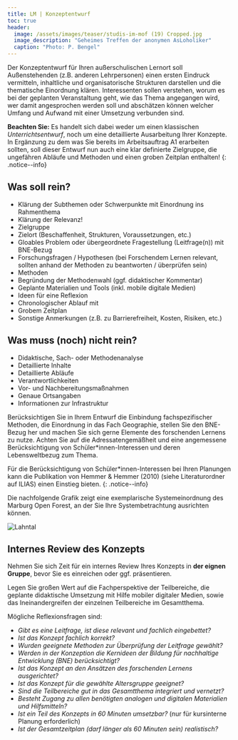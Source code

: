 ```yaml
---
title: LM | Konzeptentwurf
toc: true
header:
  image: /assets/images/teaser/studis-im-mof (19) Cropped.jpg
  image_description: "Geheimes Treffen der anonymen AsLoholiker"
  caption: "Photo: P. Bengel"
---
```



Der Konzeptentwurf für Ihren außerschulischen Lernort soll Außenstehenden (z.B. anderen Lehrpersonen) einen ersten Eindruck vermitteln, inhaltliche und organisatorische Strukturen darstellen und die thematische Einordnung klären. 
Interessenten sollen verstehen, worum es bei der geplanten Veranstaltung geht, wie das Thema angegangen wird, wer damit angesprochen werden soll und abschätzen können welcher Umfang und Aufwand mit einer Umsetzung verbunden sind.  

**Beachten Sie:** Es handelt sich dabei weder um einen klassischen *Unterrichtsentwurf*, noch um eine detaillierte Ausarbeitung Ihrer Konzepte. <br>
In Ergänzung zu dem was Sie bereits im Arbeitsauftrag A1 erarbeiten sollten, 
soll dieser Entwurf nun auch eine klar definierte Zielgruppe, die ungefähren Abläufe und Methoden und einen groben Zeitplan enthalten! 
{: .notice--info}
    

## Was soll rein?
-	Klärung der Subthemen oder Schwerpunkte mit Einordnung ins Rahmenthema 
-	Klärung der Relevanz!
-	Zielgruppe
-	Zielort (Beschaffenheit, Strukturen, Voraussetzungen, etc.)
-	Gloables Problem oder übergeordnete Fragestellung (Leitfrage(n)) mit BNE-Bezug
-	Forschungsfragen / Hypothesen (bei Forschendem Lernen relevant, sollten anhand der Methoden zu beantworten / überprüfen sein)
-	Methoden 
-	Begründung der Methodenwahl (ggf. didaktischer Kommentar)
-	Geplante Materialien und Tools (inkl. mobile digitale Medien)
-	Ideen für eine Reflexion
-	Chronologischer Ablauf mit
-	Grobem Zeitplan
-	Sonstige Anmerkungen (z.B. zu Barrierefreiheit, Kosten, Risiken, etc.)

## Was muss (noch) nicht rein?
-	Didaktische, Sach- oder Methodenanalyse
-	Detaillierte Inhalte
-	Detaillierte Abläufe
-	Verantwortlichkeiten
-	Vor- und Nachbereitungsmaßnahmen
-	Genaue Ortsangaben
-	Informationen zur Infrastruktur

Berücksichtigen Sie in Ihrem Entwurf die Einbindung fachspezifischer Methoden, die Einordnung in das Fach Geographie, stellen Sie den BNE-Bezug her und machen Sie sich gerne Elemente des forschenden Lernens zu nutze. 
Achten Sie auf die Adressatengemäßheit und eine angemessene Berücksichtigung von Schüler*innen-Interessen und deren Lebensweltbezug zum Thema.

Für die Berücksichtigung von Schüler*innen-Interessen bei Ihren Planungen kann die Publikation von Hemmer & Hemmer (2010) (siehe Literaturordner auf ILIAS) einen Einstieg bieten. 
{: .notice--info}

Die nachfolgende Grafik zeigt eine exemplarische Systemeinordnung des Marburg Open Forest, an der Sie Ihre Systembetrachtung ausrichten können.
<br>

![Lahntal]({{site.baseurl}}/assets/images/oekosystem_uniwald.png)


## Internes Review des Konzepts
Nehmen Sie sich Zeit für ein internes Review Ihres Konzepts in **der eignen Gruppe**, bevor Sie es einreichen oder ggf. präsentieren.

Legen Sie großen Wert auf die Fachperspektive der Teilbereiche, die geplante didaktische Umsetzung mit Hilfe mobiler digitaler Medien, sowie das Ineinandergreifen der einzelnen Teilbereiche im Gesamtthema.

Mögliche Reflexionsfragen sind:

* *Gibt es eine Leitfrage, ist diese relevant und fachlich eingebettet?*
* *Ist das Konzept fachlich korrekt?*
* *Wurden geeignete Methoden zur Überprüfung der Leitfrage gewählt?*
* *Werden in der Konzeption die Kernideen der Bildung für nachhaltige Entwicklung (BNE) berücksichtigt?*
* *Ist das Konzept an den Ansätzen des forschenden Lernens ausgerichtet?*
* *Ist das Konzept für die gewählte Altersgruppe geeignet?*
* *Sind die Teilbereiche gut in das Gesamtthema integriert und vernetzt?*
* *Besteht Zugang zu allen benötigten analogen und digitalen Materialien und Hilfsmitteln?*
* *Ist ein Teil des Konzepts in 60 Minuten umsetzbar?* (nur für kursinterne Planung erforderlich)
* *Ist der Gesamtzeitplan (darf länger als 60 Minuten sein) realistisch?*



    
    

